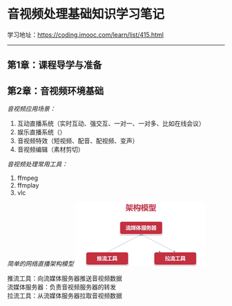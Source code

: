 # 音视频处理基础知识学习笔记
学习地址：https://coding.imooc.com/learn/list/415.html

---

## 第1章：课程导学与准备
## 第2章：音视频环境基础
*音视频应用场景：*
1. 互动直播系统（实时互动、强交互、一对一、一对多、比如在线会议）
2. 娱乐直播系统（）
3. 音视频特效（短视频、配音、配视频、变声）
4. 音视频编辑（素材剪切）

*音视频处理常用工具：*
1. ffmpeg
2. ffmplay
3. vlc

*简单的网络直播架构模型*
<img src="https://github.com/Sunshine162/audio-video-basics/blob/main/others/img001.png" width="300px" alt="简单的网络直播架构模型">

推流工具：向流媒体服务器推送音视频数据<br>
流媒体服务器：负责音视频服务器的转发<br>
拉流工具：从流媒体服务器拉取音视频数据<br>


